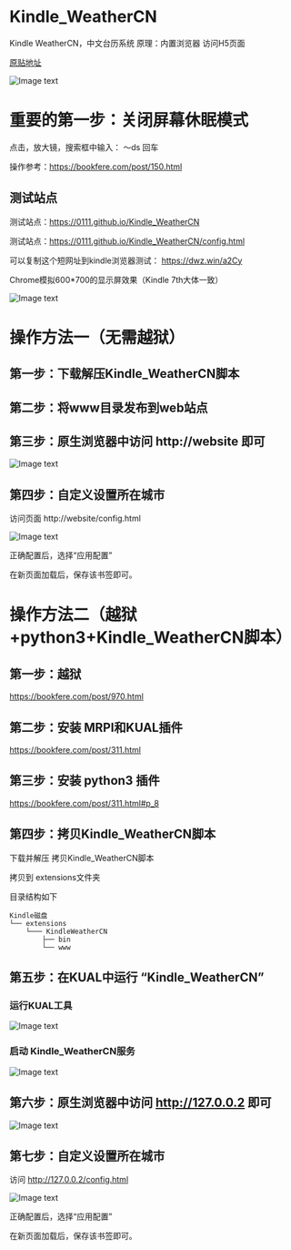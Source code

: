 # Kindle_WeatherCN
Kindle WeatherCN，中文台历系统
原理：内置浏览器 访问H5页面

[原贴地址](https://www.kura.ren/archives/%E6%8A%98%E8%85%BE%E6%97%A5%E6%9C%9F%E5%BA%9F%E7%89%A9%E5%88%A9%E7%94%A8%E6%94%B9%E9%80%A0kindle%E4%B8%BA%E5%A4%A9%E6%B0%94%E9%A2%84%E6%8A%A5%E6%97%A5%E5%8E%86)

![Image text](https://raw.githubusercontent.com/0111/Kindle_WeatherCN/main/00-JustSoso.jpg)

# 重要的第一步：关闭屏幕休眠模式
点击，放大镜，搜索框中输入： ～ds 回车

操作参考：https://bookfere.com/post/150.html

## 测试站点
测试站点：https://0111.github.io/Kindle_WeatherCN

测试站点：https://0111.github.io/Kindle_WeatherCN/config.html 

可以复制这个短网址到kindle浏览器测试： https://dwz.win/a2Cy

Chrome模拟600*700的显示屏效果（Kindle 7th大体一致）

![Image text](https://raw.githubusercontent.com/0111/Kindle_WeatherCN/main/05-Chome_WebView.png)


# 操作方法一（无需越狱）
## 第一步：下载解压Kindle_WeatherCN脚本

## 第二步：将www目录发布到web站点

## 第三步：原生浏览器中访问 http://website 即可
![Image text](https://raw.githubusercontent.com/0111/Kindle_WeatherCN/main/03-WebVist_127-0-0-2.png)

## 第四步：自定义设置所在城市 
访问页面 http://website/config.html 


![Image text](https://raw.githubusercontent.com/0111/Kindle_WeatherCN/main/04-Setting_City.png)

正确配置后，选择“应用配置”

在新页面加载后，保存该书签即可。



# 操作方法二（越狱+python3+Kindle_WeatherCN脚本）

## 第一步：越狱
https://bookfere.com/post/970.html

## 第二步：安装 MRPI和KUAL插件
https://bookfere.com/post/311.html

## 第三步：安装 python3 插件
https://bookfere.com/post/311.html#p_8

## 第四步：拷贝Kindle_WeatherCN脚本
下载并解压 拷贝Kindle_WeatherCN脚本

拷贝到 extensions文件夹

目录结构如下
```
Kindle磁盘
└── extensions
    └─── KindleWeatherCN
        ├── bin
        └── www
```        
## 第五步：在KUAL中运行 “Kindle_WeatherCN”
### 运行KUAL工具

![Image text](https://raw.githubusercontent.com/0111/Kindle_WeatherCN/main/01-Run_KUAL-Plugin.png)

### 启动 Kindle_WeatherCN服务

![Image text](https://raw.githubusercontent.com/0111/Kindle_WeatherCN/main/02-Start_KWService.png)


## 第六步：原生浏览器中访问 http://127.0.0.2 即可
![Image text](https://raw.githubusercontent.com/0111/Kindle_WeatherCN/main/03-WebVist_127-0-0-2.png)

## 第七步：自定义设置所在城市 
访问 http://127.0.0.2/config.html 

![Image text](https://raw.githubusercontent.com/0111/Kindle_WeatherCN/main/04-Setting_City.png)

正确配置后，选择“应用配置”

在新页面加载后，保存该书签即可。
